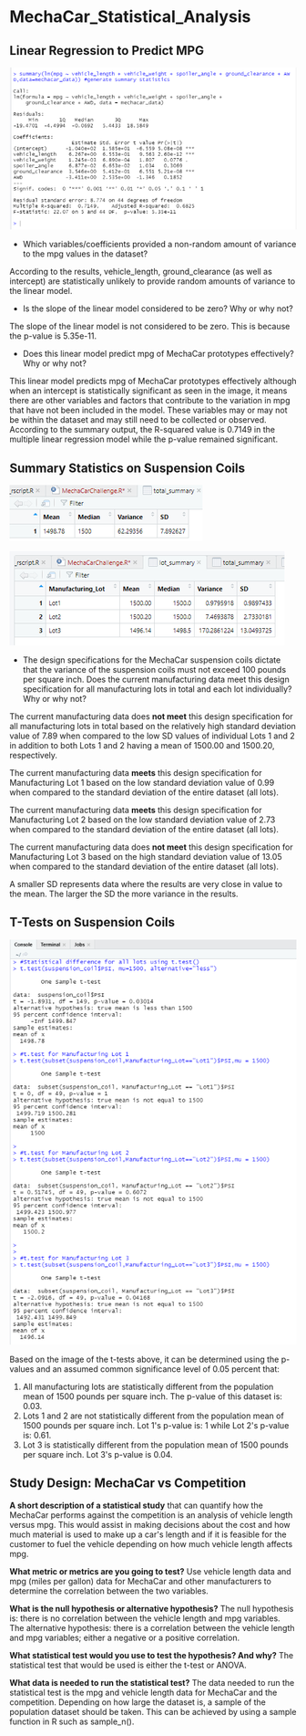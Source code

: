 # MechaCar_Statistical_Analysis

## Linear Regression to Predict MPG

![1](resources/image1.PNG?raw=true "Title")

- Which variables/coefficients provided a non-random amount of variance to the mpg values in the dataset?

According to the results, vehicle_length, ground_clearance (as well as intercept) are statistically unlikely to provide random amounts of variance to the linear model.

- Is the slope of the linear model considered to be zero? Why or why not?

The slope of the linear model is not considered to be zero. This is because the p-value is 5.35e-11. 

- Does this linear model predict mpg of MechaCar prototypes effectively? Why or why not?

This linear model predicts mpg of MechaCar prototypes effectively although when an intercept is statistically significant as seen in the image, it means there are other variables and factors that contribute to the variation in mpg that have not been included in the model. These variables may or may not be within the dataset and may still need to be collected or observed. According to the summary output, the R-squared value is 0.7149 in the multiple linear regression model while the p-value remained significant.


## Summary Statistics on Suspension Coils

![2](resources/image2.PNG?raw=true "Title")

![3](resources/image3.PNG?raw=true "Title")

- The design specifications for the MechaCar suspension coils dictate that the variance of the suspension coils must not exceed 100 pounds per square inch. Does the current manufacturing data meet this design specification for all manufacturing lots in total and each lot individually? Why or why not?

The current manufacturing data does **not meet** this design specification for all manufacturing lots in total based on the relatively high standard deviation value of 7.89 when compared to the low SD values of individual Lots 1 and 2 in addition to both Lots 1 and 2 having a mean of 1500.00 and 1500.20, respectively.

The current manufacturing data **meets** this design specification for Manufacturing Lot 1 based on the low standard deviation value of 0.99 when compared to the standard deviation of the entire dataset (all lots).

The current manufacturing data **meets** this design specification for Manufacturing Lot 2 based on the low standard deviation value of 2.73 when compared to the standard deviation of the entire dataset (all lots).

The current manufacturing data does **not meet** this design specification for Manufacturing Lot 3 based on the high standard deviation value of 13.05 when compared to the standard deviation of the entire dataset (all lots).

A smaller SD represents data where the results are very close in value to the mean. The larger the SD the more variance in the results.


## T-Tests on Suspension Coils

![deliverable3](resources/deliverable3.PNG?raw=true "Title")

Based on the image of the t-tests above, it can be determined using the p-values and an assumed common significance level of 0.05 percent that:
1. All manufacturing lots are statistically different from the population mean of 1500 pounds per square inch. The p-value of this dataset is: 0.03.
2. Lots 1 and 2 are not statistically different from the population mean of 1500 pounds per square inch. Lot 1's p-value is: 1 while Lot 2's p-value is: 0.61.
3. Lot 3 is statistically different from the population mean of 1500 pounds per square inch. Lot 3's p-value is 0.04.



## Study Design: MechaCar vs Competition

**A short description of a statistical study** that can quantify how the MechaCar performs against the competition is an analysis of vehicle length versus mpg. This would assist in making decisions about the cost and how much material is used to make up a car's length and if it is feasible for the customer to fuel the vehicle depending on how much vehicle length affects mpg.

**What metric or metrics are you going to test?**
Use vehicle length data and mpg (miles per gallon) data for MechaCar and other manufacturers to determine the correlation between the two variables. 

**What is the null hypothesis or alternative hypothesis?**
The null hypothesis is: there is no correlation between the vehicle length and mpg variables.
The alternative hypothesis: there is a correlation between the vehicle length and mpg variables; either a negative or a positive correlation.

**What statistical test would you use to test the hypothesis? And why?**
The statistical test that would be used is either the t-test or ANOVA.

**What data is needed to run the statistical test?**
The data needed to run the statistical test is the mpg and vehicle length data for MechaCar and the competition. Depending on how large the dataset is, a sample of the population dataset should be taken. This can be achieved by using a sample function in R such as sample_n().








